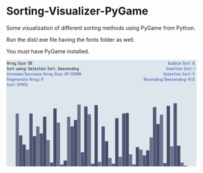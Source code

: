 # Sorting-Visualizer-PyGame

Some visualization of different sorting methods using PyGame from Python.

Run the dist/.exe file having the fonts folder as well.

You must have PyGame installed.

![Screenshot](https://github.com/sergiuunity/Sorting-Visualizer-PyGame/blob/main/demo_gif.gif)